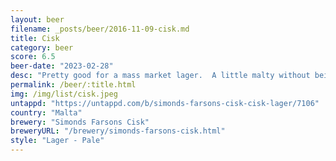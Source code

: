 ```yaml
---
layout: beer
filename: _posts/beer/2016-11-09-cisk.md
title: Cisk
category: beer
score: 6.5
beer-date: "2023-02-28"
desc: "Pretty good for a mass market lager.  A little malty without being too noticeable"
permalink: /beer/:title.html
img: /img/list/cisk.jpeg
untappd: "https://untappd.com/b/simonds-farsons-cisk-cisk-lager/7106"
country: "Malta"
brewery: "Simonds Farsons Cisk"
breweryURL: "/brewery/simonds-farsons-cisk.html"
style: "Lager - Pale"
---
```

